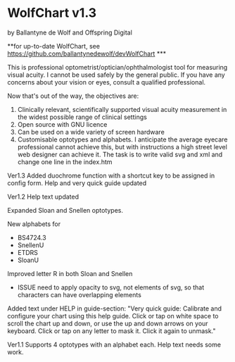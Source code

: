 # WolfChart v1.3
by Ballantyne de Wolf and Offspring Digital

**for up-to-date WolfChart, see https://github.com/ballantynedewolf/devWolfChart ***

This is professional optometrist/optician/ophthalmologist tool for measuring visual acuity. I cannot be used safely by the general public.
If you have any concerns about your vision or eyes, consult a qualified professional.

Now that's out of the way, the objectives are:
  1. Clinically relevant, scientifically supported visual acuity measurement in the widest possible range of clinical settings
  2. Open source with GNU licence
  3. Can be used on a wide variety of screen hardware
  3. Customisable optotypes and alphabets. I anticipate the average eyecare professional cannot achieve this, but with instructions
     a high street level web designer can achieve it. The task is to write valid svg and xml and change one line in the index.htm
    
    
Ver1.3
Added duochrome function with a shortcut key to be assigned in config form.
Help and very quick guide updated

Ver1.2
Help text updated

Expanded Sloan and Snellen optotypes.

New alphabets for 
  - BS4724.3
  - SnellenU
  - ETDRS
  - SloanU

Improved letter R in both Sloan and Snellen
  - ISSUE need to apply opacity to svg, not elements of svg, so that characters can have overlapping elements

Added text under HELP in guide-section:  "Very quick guide: Calibrate and configure your chart using this help guide. Click or tap on white space to scroll the chart up and down, or use the up and down arrows on your keyboard. Click or tap on any letter to mask it. Click it again to unmask."

Ver1.1
Supports 4 optotypes with an alphabet each. Help text needs some work.
